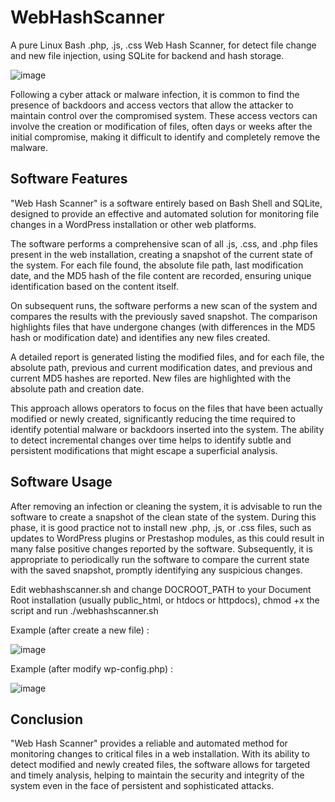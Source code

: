 # WebHashScanner
A pure Linux Bash .php, .js, .css  Web Hash Scanner, for detect file change and new file injection, using SQLite for backend and hash storage.

![image](https://github.com/MarcoMarcoaldi/WebHashScanner/assets/113010551/fb436fc0-341d-46b7-bde7-188d39594c9c)


Following a cyber attack or malware infection, it is common to find the presence of backdoors and access vectors that allow the attacker to maintain control over the compromised system. These access vectors can involve the creation or modification of files, often days or weeks after the initial compromise, making it difficult to identify and completely remove the malware.

## Software Features
"Web Hash Scanner" is a software entirely based on Bash Shell and SQLite, designed to provide an effective and automated solution for monitoring file changes in a WordPress installation or other web platforms.

The software performs a comprehensive scan of all .js, .css, and .php files present in the web installation, creating a snapshot of the current state of the system. For each file found, the absolute file path, last modification date, and the MD5 hash of the file content are recorded, ensuring unique identification based on the content itself.

On subsequent runs, the software performs a new scan of the system and compares the results with the previously saved snapshot. The comparison highlights files that have undergone changes (with differences in the MD5 hash or modification date) and identifies any new files created.

A detailed report is generated listing the modified files, and for each file, the absolute path, previous and current modification dates, and previous and current MD5 hashes are reported. New files are highlighted with the absolute path and creation date.

This approach allows operators to focus on the files that have been actually modified or newly created, significantly reducing the time required to identify potential malware or backdoors inserted into the system. The ability to detect incremental changes over time helps to identify subtle and persistent modifications that might escape a superficial analysis.

## Software Usage
After removing an infection or cleaning the system, it is advisable to run the software to create a snapshot of the clean state of the system. During this phase, it is good practice not to install new .php, .js, or .css files, such as updates to WordPress plugins or Prestashop modules, as this could result in many false positive changes reported by the software. Subsequently, it is appropriate to periodically run the software to compare the current state with the saved snapshot, promptly identifying any suspicious changes.

Edit webhashscanner.sh and change DOCROOT_PATH to your Document Root installation (usually public_html, or htdocs or httpdocs), chmod +x the script and run ./webhashscanner.sh

Example (after create a new file) :

![image](https://github.com/MarcoMarcoaldi/WebHashScanner/assets/113010551/b85ac08e-7a5a-4ec3-8137-8911cc812fc1)

Example (after modify wp-config.php) :

![image](https://github.com/MarcoMarcoaldi/WebHashScanner/assets/113010551/79af9720-6af8-496a-8023-3597607d437a)


## Conclusion
"Web Hash Scanner" provides a reliable and automated method for monitoring changes to critical files in a web installation. With its ability to detect modified and newly created files, the software allows for targeted and timely analysis, helping to maintain the security and integrity of the system even in the face of persistent and sophisticated attacks.

